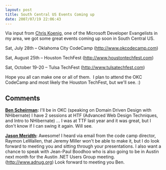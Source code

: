 ```yaml
---
layout: post
title: South Central US Events Coming up
date: 2007/07/19 22:06:43
---
```



Via input from [Chris Koenig](http://blogs.msdn.com/chkoenig/default.aspx), one of the Microsoft Developer Evangelists in my area, we got some great events coming up soon in South Central US. 

Sat, July 28th – Oklahoma City CodeCamp (<http://www.okcodecamp.com>) 

Sat, August 25th – Houston TechFest (<http://www.houstontechfest.com>) 

Sat, October 19-20 – Tulsa TechFest (<http://www.tulsatechfest.com>) 

Hope you all can make one or all of them.  I plan to attend the OKC CodeCamp and most likely the Houston TechFest, but we'll see. :)

## Comments

**[Ben Scheirman](#56 "2007-07-20 00:54:48"):** I'll be in OKC (speaking on Domain Driven Design with NHibernate) I have 2 sessions at HTF (Advanced Web Design Techniques, and Intro to NHibernate) ... I was at TTF last year and it was great, but I don't know if I can swing it again. Will see.

**[Jason Meridth](#57 "2007-07-20 08:23:41"):** Awesome! I heard via email from the code camp director, Raymon LeWallen, that Jeremy Miller won't be able to make it, but I do look forward to meeting you and sitting through your presentations. I also want a chance to speak with Jean-Paul Boodhoo who is also going to be in Austin next month for the Austin .NET Users Group meeting. (http://www.adnug.org) Look forward to meeting you Ben.

